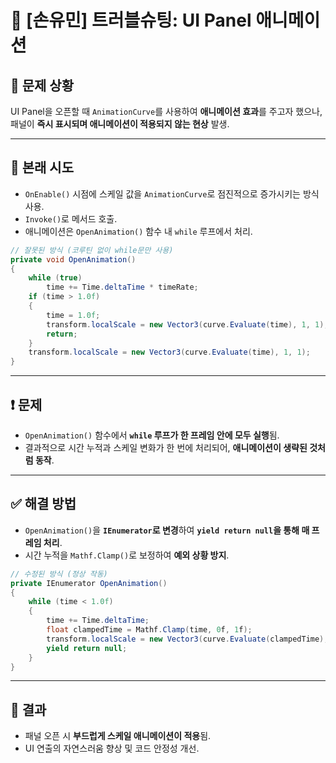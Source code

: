 # 🧩 [손유민] 트러블슈팅: UI Panel 애니메이션

## 📌 문제 상황  
UI Panel을 오픈할 때 `AnimationCurve`를 사용하여 **애니메이션 효과**를 주고자 했으나,  
패널이 **즉시 표시되며 애니메이션이 적용되지 않는 현상** 발생.

---

## 🧪 본래 시도
- `OnEnable()` 시점에 스케일 값을 `AnimationCurve`로 점진적으로 증가시키는 방식 사용.
- `Invoke()`로 메서드 호출.
- 애니메이션은 `OpenAnimation()` 함수 내 `while` 루프에서 처리.

```csharp
// 잘못된 방식 (코루틴 없이 while문만 사용)
private void OpenAnimation()
{
    while (true)
        time += Time.deltaTime * timeRate;
    if (time > 1.0f)
    {
        time = 1.0f;
        transform.localScale = new Vector3(curve.Evaluate(time), 1, 1);
        return;
    }
    transform.localScale = new Vector3(curve.Evaluate(time), 1, 1);
}
```

---

## ❗ 문제
- `OpenAnimation()` 함수에서 **`while` 루프가 한 프레임 안에 모두 실행**됨.
- 결과적으로 시간 누적과 스케일 변화가 한 번에 처리되어, **애니메이션이 생략된 것처럼 동작**.

---

## ✅ 해결 방법
- `OpenAnimation()`을 **`IEnumerator`로 변경**하여 **`yield return null`을 통해 매 프레임 처리**.
- 시간 누적을 `Mathf.Clamp()`로 보정하여 **예외 상황 방지**.

```csharp
// 수정된 방식 (정상 작동)
private IEnumerator OpenAnimation()
{
    while (time < 1.0f)
    {
        time += Time.deltaTime;
        float clampedTime = Mathf.Clamp(time, 0f, 1f);
        transform.localScale = new Vector3(curve.Evaluate(clampedTime), 1, 1);
        yield return null;
    }
}
```

---

## 🎯 결과
- 패널 오픈 시 **부드럽게 스케일 애니메이션이 적용**됨.
- UI 연출의 자연스러움 향상 및 코드 안정성 개선.

